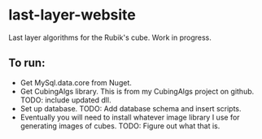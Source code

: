 # last-layer-website
Last layer algorithms for the Rubik's cube.
Work in progress.

## To run:
- Get MySql.data.core from Nuget.
- Get CubingAlgs library.  This is from my CubingAlgs project on github.  TODO: include updated dll.  
- Set up database.  TODO: Add database schema and insert scripts.
- Eventually you will need to install whatever image library I use for generating images of cubes.  TODO: Figure out what that is.
